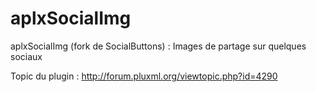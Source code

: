 aplxSocialImg
=============

aplxSocialImg (fork de SocialButtons) : Images de partage sur quelques sociaux

Topic du plugin : http://forum.pluxml.org/viewtopic.php?id=4290
